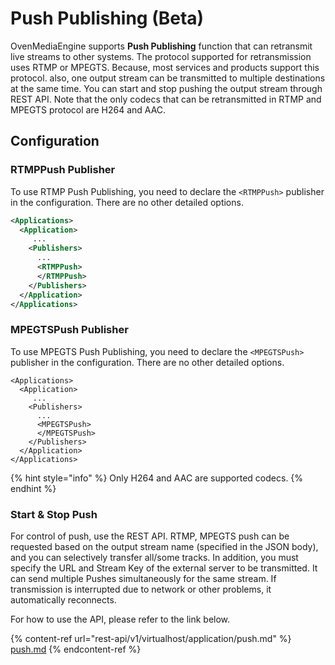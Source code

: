 # Push Publishing (Beta)

OvenMediaEngine supports **Push Publishing** function that can retransmit live streams to other systems. The protocol supported for retransmission uses RTMP or MPEGTS. Because, most services and products support this protocol. also, one output stream can be transmitted to multiple destinations at the same time. You can start and stop pushing the output stream through REST API. Note that the only codecs that can be retransmitted in RTMP and MPEGTS protocol are H264 and AAC.

## Configuration

### RTMPPush Publisher

To use RTMP Push Publishing, you need to declare the `<RTMPPush>` publisher in the configuration. There are no other detailed options.

```xml
<Applications>
  <Application>
     ...
    <Publishers>
      ... 
      <RTMPPush>
      </RTMPPush>
    </Publishers>
  </Application>
</Applications>
```

### MPEGTSPush Publisher

To use MPEGTS Push Publishing, you need to declare the `<MPEGTSPush>` publisher in the configuration. There are no other detailed options.

```markup
<Applications>
  <Application>
     ...
    <Publishers>
      ...
      <MPEGTSPush>
      </MPEGTSPush>
    </Publishers>
  </Application>
</Applications>
```

{% hint style="info" %}
Only H264 and AAC are supported codecs.
{% endhint %}

### Start & Stop Push

For control of push, use the REST API. RTMP, MPEGTS push can be requested based on the output stream name (specified in the JSON body), and you can selectively transfer all/some tracks. In addition, you must specify the URL and Stream Key of the external server to be transmitted. It can send multiple Pushes simultaneously for the same stream. If transmission is interrupted due to network or other problems, it automatically reconnects.

For how to use the API, please refer to the link below.

{% content-ref url="rest-api/v1/virtualhost/application/push.md" %}
[push.md](rest-api/v1/virtualhost/application/push.md)
{% endcontent-ref %}
